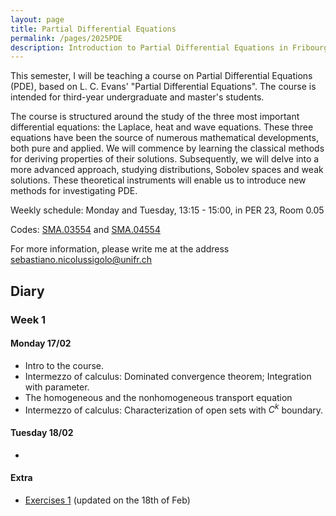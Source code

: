 ```yaml
---
layout: page
title: Partial Differential Equations
permalink: /pages/2025PDE
description: Introduction to Partial Differential Equations in Fribourg in 2025
---
```


This semester, I will be teaching a course on Partial Differential Equations (PDE), based on L. C. Evans' "Partial Differential Equations". 
The course is intended for third-year undergraduate and master's students.

The course is structured around the study of the three most important differential equations:
the Laplace, heat and wave equations.
These three equations have been the source of numerous mathematical developments, both pure and applied.
We will commence by learning the classical methods for deriving properties of their solutions.
Subsequently, we will delve into a more advanced approach, studying distributions, Sobolev spaces and weak solutions. 
These theoretical instruments will enable us to introduce new methods for investigating PDE.


Weekly schedule:
Monday and Tuesday, 13:15 - 15:00, in PER 23, Room 0.05
	
Codes: [SMA.03554](https://www.unifr.ch/timetable/en/course.html?show=122181)
and [SMA.04554](https://www.unifr.ch/timetable/en/course.html?show=122182)

For more information, please write me at the address
<sebastiano.nicolussigolo@unifr.ch>

## Diary

### Week 1

#### Monday 17/02
* Intro to the course.
* Intermezzo of calculus: Dominated convergence theorem; Integration with parameter.
* The homogeneous and the nonhomogeneous transport equation
* Intermezzo of calculus: Characterization of open sets with $C^k$ boundary.

#### Tuesday 18/02
* 

#### Extra

* [Exercises 1](/assets/pdf/2025-PDE-Exercises-01.pdf) (updated on the 18th of Feb)

